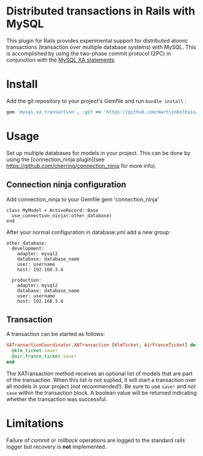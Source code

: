 # Distributed transactions in Rails with MySQL

This plugin for Rails provides experimental support for distributed atomic transactions (transaction over multiple database systems) with MySQL.
This is accomplished by using the two-phase commit protocol (2PC) in conjunction with the [MySQL XA statements](http://dev.mysql.com/doc/refman/5.0/en/xa-statements.html)

# Install
Add the git repository to your project's Gemfile and run `bundle install` :
```ruby
gem 'mysql_xa_transaction', :git => 'https://github.com/martijnbolhuis/rails_mysql_xa_transaction.git'
```

# Usage
Set up multiple databases for models in your project. This can be done by using the [connection_ninja plugin](see https://github.com/cherring/connection_ninja for more info).

## Connection ninja configuration

Add connection_ninja to your Gemfile
    gem 'connection_ninja'

    class MyModel < ActiveRecord::Base
      use_connection_ninja(:other_database)
    end

After your normal configuration in database.yml add a new group:

    other_database:
      development:
        adapter: mysql2
        database: database_name
        user: username
        host: 192.168.3.4

      production:
        adapter: mysql2
        database: database_name
        user: username
        host: 192.168.3.4

## Transaction
A transaction can be started as follows:
```ruby
XATransactionCoordinator.XATransaction [KlmTicket, AirFranceTicket] do
  @klm_ticket.save!
  @air_france_ticket.save!
end
```
The XATransaction method receives an optional list of models that are part of the transaction. When this list is not suplied, it will start a transaction over all models in your project (not recommended!). Be sure to use `save!` and *not* `save` within the transaction block. A boolean value will be returned indicating whether the transaction was successful.

# Limitations
Failure of _commit_ or _rollback_ operations are logged to the standard rails logger but recovery is **not** implemented. 